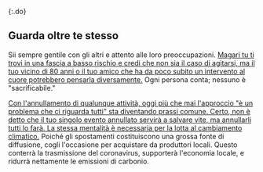 {:.do}
## Guarda oltre te stesso

Sii sempre gentile con gli altri e attento alle loro preoccupazioni. [Magari tu ti trovi in una fascia a basso rischio e credi che non sia il caso di agitarsi, ma il tuo vicino di 80 anni o il tuo amico che ha da poco subito un intervento al cuore potrebbero pensarla diversamente.](https://twitter.com/kakape/status/1235318985429782532) Ogni persona conta; nessuno è "sacrificabile."

[Con l'annullamento di qualunque attività, oggi più che mai l'approccio "è un problema che ci riguarda tutti" sta diventando prassi comune. Certo, non è detto che il tuo singolo evento annullato servirà a salvare vite, ma annullarli tutti lo farà. La stessa mentalità è necessaria per la lotta al cambiamento climatico.](https://twitter.com/JasonWilliamsNY/status/1236332192172838912) Poiché gli spostamenti costituiscono una grossa fonte di diffusione, cogli l'occasione per acquistare da produttori locali. Questo conterrà la trasmissione del coronavirus, supporterà l'economia locale, e ridurrà nettamente le emissioni di carbonio.
